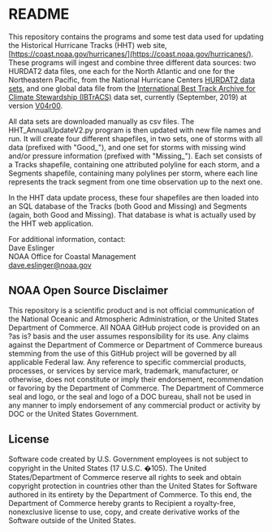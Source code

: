# README #

This repository contains the programs and some test data used for updating the Historical Hurricane Tracks (HHT) web site, [https://coast.noaa.gov/hurricanes/](https://coast.noaa.gov/hurricanes/).  These programs will ingest and combine three different data sources: two HURDAT2 data files, one each for the North Atlantic and one for the  Northeastern Pacific, from the National Hurricane Centers [HURDAT2 data sets](https://www.nhc.noaa.gov/data/#hurdat), and one global data file from the [International Best Track Archive for Climate Stewardship (IBTrACS)](https://www.ncdc.noaa.gov/ibtracs/) data set, currently (September, 2019) at version [V04r00](https://www.ncdc.noaa.gov/ibtracs/index.php?name=ib-v4-access).  

All data sets are downloaded manually as csv files.  The HHT_AnnualUpdateV2.py program is then updated with new file names and run.  It will create four different shapefiles, in two sets, one of storms with all data (prefixed with "Good_"), and one set for storms with missing wind and/or pressure information (prefixed with "Missing_").  Each set consists of a Tracks shapefile, containing one attributed polyline for each storm, and a Segments shapefile, containing many polylines per storm, where each line represents the track segment from one time observation up to the next one.

In the HHT data update process, these four shapefiles are then loaded into an SQL database of the Tracks (both Good and Missing) and Segments (again, both Good and Missing). That database is what is actually used by the HHT web application.


For additional information, contact:  
Dave Eslinger  
NOAA Office for Coastal Management  
dave.eslinger@noaa.gov

## NOAA Open Source Disclaimer
This repository is a scientific product and is not official communication of the National Oceanic and Atmospheric Administration, or the United States Department of Commerce. All NOAA GitHub project code is provided on an ?as is? basis and the user assumes responsibility for its use. Any claims against the Department of Commerce or Department of Commerce bureaus stemming from the use of this GitHub project will be governed by all applicable Federal law. Any reference to specific commercial products, processes, or services by service mark, trademark, manufacturer, or otherwise, does not constitute or imply their endorsement, recommendation or favoring by the Department of Commerce. The Department of Commerce seal and logo, or the seal and logo of a DOC bureau, shall not be used in any manner to imply endorsement of any commercial product or activity by DOC or the United States Government.

## License
Software code created by U.S. Government employees is not subject to copyright in the United States (17 U.S.C.
�105). The United States/Department of Commerce reserve all rights to seek and obtain copyright protection in
countries other than the United States for Software authored in its entirety by the Department of Commerce. To
this end, the Department of Commerce hereby grants to Recipient a royalty-free, nonexclusive license to use,
copy, and create derivative works of the Software outside of the United States.

